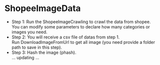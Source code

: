 # ShopeeImageData
- Step 1: Run the ShopeeImageCrawling to  crawl the data from shopee. \
You can modify some parameters to declare how many categories or images you need. 
- Step 2: You will receive a csv file of datas from step 1. \
Run DownloadImageFromUrl to get all image (you need provide a folder path to save in this step).
- Step 3: Hash the image (phash). \
... updating ...
